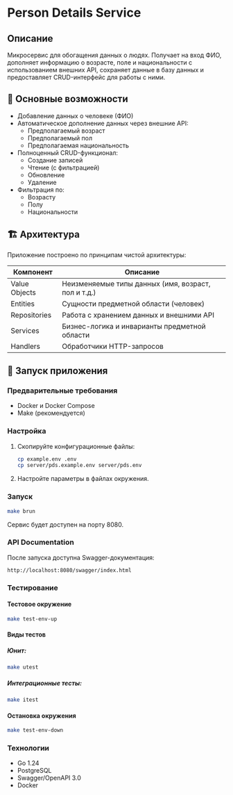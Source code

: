 # Person Details Service

## Описание
Микросервис для обогащения данных о людях. Получает на вход ФИО, дополняет информацию о возрасте, поле и национальности с использованием внешних API, сохраняет данные в базу данных и предоставляет CRUD-интерфейс для работы с ними.

## 📌 Основные возможности
- Добавление данных о человеке (ФИО)
- Автоматическое дополнение данных через внешние API:
  - Предполагаемый возраст
  - Предполагаемый пол
  - Предполагаемая национальность
- Полноценный CRUD-функционал:
  - Создание записей
  - Чтение (с фильтрацией)
  - Обновление
  - Удаление
- Фильтрация по:
  - Возрасту
  - Полу
  - Национальности

## 🏗️ Архитектура
Приложение построено по принципам чистой архитектуры:

| Компонент       | Описание                                                                 |
|-----------------|--------------------------------------------------------------------------|
| Value Objects   | Неизменяемые типы данных (имя, возраст, пол и т.д.)                      |
| Entities        | Сущности предметной области (человек)                                    |
| Repositories    | Работа с хранением данных и внешними API                                 |
| Services        | Бизнес-логика и инварианты предметной области                            |
| Handlers        | Обработчики HTTP-запросов                                                |

## 🚀 Запуск приложения

### Предварительные требования
- Docker и Docker Compose
- Make (рекомендуется)

### Настройка
1. Скопируйте конфигурационные файлы:
   ```bash
   cp example.env .env
   cp server/pds.example.env server/pds.env
   ```
2. Настройте параметры в файлах окружения.

### Запуск
```bash
make brun
 ```
Сервис будет доступен на порту 8080.
### API Documentation
После запуска доступна Swagger-документация:
```
http://localhost:8080/swagger/index.html
```
### Тестирование
#### Тестовое окружение
```bash
make test-env-up
```
#### Виды тестов
##### Юнит:
```bash
make utest
```
##### Интеграционные тесты:
```bash
make itest
```
#### Остановка окружения
```bash
make test-env-down
```
### Технологии
 - Go 1.24
 - PostgreSQL
 - Swagger/OpenAPI 3.0
 - Docker

